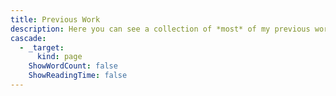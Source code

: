 ```yaml
---
title: Previous Work
description: Here you can see a collection of *most* of my previous work.
cascade:
  - _target:
      kind: page
    ShowWordCount: false
    ShowReadingTime: false
---
```

